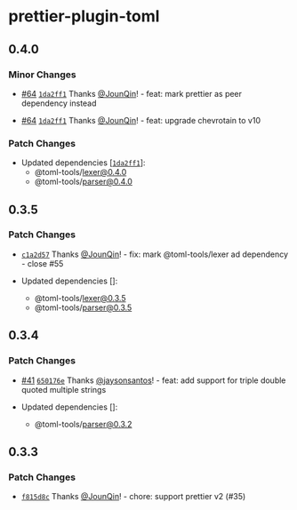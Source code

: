 # prettier-plugin-toml

## 0.4.0

### Minor Changes

- [#64](https://github.com/un-ts/toml-tools/pull/64) [`1da2ff1`](https://github.com/un-ts/toml-tools/commit/1da2ff14f2333008f312534a3016114c94600e06) Thanks [@JounQin](https://github.com/JounQin)! - feat: mark prettier as peer dependency instead

- [#64](https://github.com/un-ts/toml-tools/pull/64) [`1da2ff1`](https://github.com/un-ts/toml-tools/commit/1da2ff14f2333008f312534a3016114c94600e06) Thanks [@JounQin](https://github.com/JounQin)! - feat: upgrade chevrotain to v10

### Patch Changes

- Updated dependencies [[`1da2ff1`](https://github.com/un-ts/toml-tools/commit/1da2ff14f2333008f312534a3016114c94600e06)]:
  - @toml-tools/lexer@0.4.0
  - @toml-tools/parser@0.4.0

## 0.3.5

### Patch Changes

- [`c1a2d57`](https://github.com/un-ts/toml-tools/commit/c1a2d573552cfa88e4b2321d313f9dd36a5ce5c5) Thanks [@JounQin](https://github.com/JounQin)! - fix: mark @toml-tools/lexer ad dependency - close #55

- Updated dependencies []:
  - @toml-tools/lexer@0.3.5
  - @toml-tools/parser@0.3.5

## 0.3.4

### Patch Changes

- [#41](https://github.com/un-ts/toml-tools/pull/41) [`650176e`](https://github.com/un-ts/toml-tools/commit/650176e53e891b7c2d20c79538cb02e3be4e9c2b) Thanks [@jaysonsantos](https://github.com/jaysonsantos)! - feat: add support for triple double quoted multiple strings

- Updated dependencies []:
  - @toml-tools/parser@0.3.2

## 0.3.3

### Patch Changes

- [`f815d8c`](https://github.com/un-ts/toml-tools/commit/f815d8c6c9c05150354057d3a1a3370fadce44aa) Thanks [@JounQin](https://github.com/JounQin)! - chore: support prettier v2 (#35)
